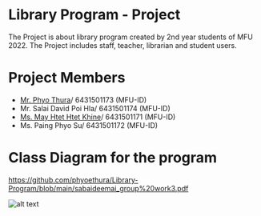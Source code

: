 # Library Program - Project
The Project is about library program created by 2nd year students of MFU 2022.
The Project includes staff, teacher, librarian and student users.

# Project Members
- [Mr. Phyo Thura](https://github.com/phyoethura)/ 6431501173 (MFU-ID)
- Mr. Salai David Poi Hla/ 6431501174 (MFU-ID)
- [Ms. May Htet Htet Khine](https://github.com/mayhtethtetkhine)/ 6431501171 (MFU-ID)
- Ms. Paing Phyo Su/ 6431501172 (MFU-ID)
 	

# Class Diagram for the program

https://github.com/phyoethura/Library-Program/blob/main/sabaideemai_group%20work3.pdf

![alt text]([http://url/to/img.png](https://github.com/phyoethura/Library-Program/blob/main/sabaideemai_group%20work3.pdf))
